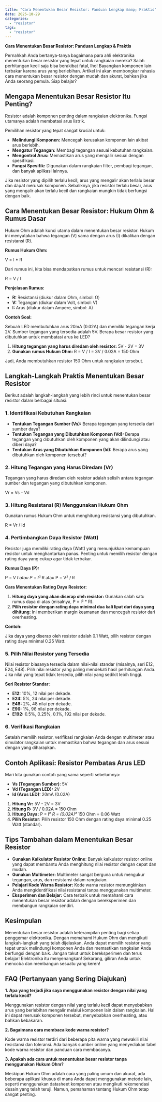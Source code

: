 ```yaml
---
title: "Cara Menentukan Besar Resistor: Panduan Lengkap &amp; Praktis"
date: 2025-10-29
categories: 
  - "resistor"
tags: 
  - "resistor"
---
```


**Cara Menentukan Besar Resistor: Panduan Lengkap & Praktis**

Pernahkah Anda bertanya-tanya bagaimana para ahli elektronika menentukan besar resistor yang tepat untuk rangkaian mereka? Salah perhitungan kecil saja bisa berakibat fatal, lho! Bayangkan komponen lain terbakar karena arus yang berlebihan. Artikel ini akan membongkar rahasia cara menentukan besar resistor dengan mudah dan akurat, bahkan jika Anda seorang pemula. Siap belajar?

## Mengapa Menentukan Besar Resistor Itu Penting?

Resistor adalah komponen penting dalam rangkaian elektronika. Fungsi utamanya adalah membatasi arus listrik.

Pemilihan resistor yang tepat sangat krusial untuk:

- **Melindungi Komponen:** Mencegah kerusakan komponen lain akibat arus berlebih.
- **Mengatur Tegangan:** Membagi tegangan sesuai kebutuhan rangkaian.
- **Mengontrol Arus:** Memastikan arus yang mengalir sesuai dengan spesifikasi.
- **Fungsi Spesifik:** Digunakan dalam rangkaian filter, pembagi tegangan, dan banyak aplikasi lainnya.

Jika resistor yang dipilih terlalu kecil, arus yang mengalir akan terlalu besar dan dapat merusak komponen. Sebaliknya, jika resistor terlalu besar, arus yang mengalir akan terlalu kecil dan rangkaian mungkin tidak berfungsi dengan baik.

## Cara Menentukan Besar Resistor: Hukum Ohm & Rumus Dasar

Hukum Ohm adalah kunci utama dalam menentukan besar resistor. Hukum ini menyatakan bahwa tegangan (V) sama dengan arus (I) dikalikan dengan resistansi (R).

**Rumus Hukum Ohm:**

V = I \* R

Dari rumus ini, kita bisa mendapatkan rumus untuk mencari resistansi (R):

R = V / I

**Penjelasan Rumus:**

- **R:** Resistansi (diukur dalam Ohm, simbol: Ω)
- **V:** Tegangan (diukur dalam Volt, simbol: V)
- **I:** Arus (diukur dalam Ampere, simbol: A)

**Contoh Soal:**

Sebuah LED membutuhkan arus 20mA (0.02A) dan memiliki tegangan kerja 2V. Sumber tegangan yang tersedia adalah 5V. Berapa besar resistor yang dibutuhkan untuk membatasi arus ke LED?

1. **Hitung tegangan yang harus diredam oleh resistor:** 5V - 2V = 3V
2. **Gunakan rumus Hukum Ohm:** R = V / I = 3V / 0.02A = 150 Ohm

Jadi, Anda membutuhkan resistor 150 Ohm untuk rangkaian tersebut.

## Langkah-Langkah Praktis Menentukan Besar Resistor

Berikut adalah langkah-langkah yang lebih rinci untuk menentukan besar resistor dalam berbagai situasi:

### 1\. Identifikasi Kebutuhan Rangkaian

- **Tentukan Tegangan Sumber (Vs):** Berapa tegangan yang tersedia dari sumber daya?
- **Tentukan Tegangan yang Dibutuhkan Komponen (Vd):** Berapa tegangan yang dibutuhkan oleh komponen yang akan dilindungi atau diberi daya?
- **Tentukan Arus yang Dibutuhkan Komponen (Id):** Berapa arus yang dibutuhkan oleh komponen tersebut?

### 2\. Hitung Tegangan yang Harus Diredam (Vr)

Tegangan yang harus diredam oleh resistor adalah selisih antara tegangan sumber dan tegangan yang dibutuhkan komponen.

Vr = Vs - Vd

### 3\. Hitung Resistansi (R) Menggunakan Hukum Ohm

Gunakan rumus Hukum Ohm untuk menghitung resistansi yang dibutuhkan.

R = Vr / Id

### 4\. Pertimbangkan Daya Resistor (Watt)

Resistor juga memiliki rating daya (Watt) yang menunjukkan kemampuan resistor untuk menghantarkan panas. Penting untuk memilih resistor dengan rating daya yang cukup agar tidak terbakar.

**Rumus Daya (P):**

P = V _I atau P = I²_ R atau P = V² / R

**Cara Menentukan Rating Daya Resistor:**

1. **Hitung daya yang akan diserap oleh resistor:** Gunakan salah satu rumus daya di atas (misalnya, P = I² \* R).
2. **Pilih resistor dengan rating daya minimal dua kali lipat dari daya yang dihitung:** Ini memberikan margin keamanan dan mencegah resistor dari overheating.

**Contoh:**

Jika daya yang diserap oleh resistor adalah 0.1 Watt, pilih resistor dengan rating daya minimal 0.25 Watt.

### 5\. Pilih Nilai Resistor yang Tersedia

Nilai resistor biasanya tersedia dalam nilai-nilai standar (misalnya, seri E12, E24, E48). Pilih nilai resistor yang paling mendekati hasil perhitungan Anda. Jika nilai yang tepat tidak tersedia, pilih nilai yang sedikit lebih tinggi.

**Seri Resistor Standar:**

- **E12:** 10%, 12 nilai per dekade.
- **E24:** 5%, 24 nilai per dekade.
- **E48:** 2%, 48 nilai per dekade.
- **E96:** 1%, 96 nilai per dekade.
- **E192:** 0.5%, 0.25%, 0.1%, 192 nilai per dekade.

### 6\. Verifikasi Rangkaian

Setelah memilih resistor, verifikasi rangkaian Anda dengan multimeter atau simulator rangkaian untuk memastikan bahwa tegangan dan arus sesuai dengan yang diharapkan.

## Contoh Aplikasi: Resistor Pembatas Arus LED

Mari kita gunakan contoh yang sama seperti sebelumnya:

- **Vs (Tegangan Sumber):** 5V
- **Vd (Tegangan LED):** 2V
- **Id (Arus LED):** 20mA (0.02A)

1. **Hitung Vr:** 5V - 2V = 3V
2. **Hitung R:** 3V / 0.02A = 150 Ohm
3. **Hitung Daya:** P = I² _R = (0.02A)²_ 150 Ohm = 0.06 Watt
4. **Pilih Resistor:** Pilih resistor 150 Ohm dengan rating daya minimal 0.25 Watt (standar).

## Tips Tambahan dalam Menentukan Besar Resistor

- **Gunakan Kalkulator Resistor Online:** Banyak kalkulator resistor online yang dapat membantu Anda menghitung nilai resistor dengan cepat dan mudah.
- **Gunakan Multimeter:** Multimeter sangat berguna untuk mengukur tegangan, arus, dan resistansi dalam rangkaian.
- **Pelajari Kode Warna Resistor:** Kode warna resistor memungkinkan Anda mengidentifikasi nilai resistansi tanpa menggunakan multimeter.
- **Eksperimen dan Belajar:** Cara terbaik untuk memahami cara menentukan besar resistor adalah dengan bereksperimen dan membangun rangkaian sendiri.

## Kesimpulan

Menentukan besar resistor adalah keterampilan penting bagi setiap penggemar elektronika. Dengan memahami Hukum Ohm dan mengikuti langkah-langkah yang telah dijelaskan, Anda dapat memilih resistor yang tepat untuk melindungi komponen Anda dan memastikan rangkaian Anda berfungsi dengan baik. Jangan takut untuk bereksperimen dan terus belajar! Elektronika itu menyenangkan! Sekarang, giliran Anda untuk mencoba dan membangun sesuatu yang keren!

## FAQ (Pertanyaan yang Sering Diajukan)

**1\. Apa yang terjadi jika saya menggunakan resistor dengan nilai yang terlalu kecil?**

Menggunakan resistor dengan nilai yang terlalu kecil dapat menyebabkan arus yang berlebihan mengalir melalui komponen lain dalam rangkaian. Hal ini dapat merusak komponen tersebut, menyebabkan overheating, atau bahkan kebakaran.

**2\. Bagaimana cara membaca kode warna resistor?**

Kode warna resistor terdiri dari beberapa pita warna yang mewakili nilai resistansi dan toleransi. Ada banyak sumber online yang menyediakan tabel kode warna resistor dan panduan cara membacanya.

**3\. Apakah ada cara untuk menentukan besar resistor tanpa menggunakan Hukum Ohm?**

Meskipun Hukum Ohm adalah cara yang paling umum dan akurat, ada beberapa aplikasi khusus di mana Anda dapat menggunakan metode lain, seperti menggunakan datasheet komponen atau mengikuti rekomendasi desain yang telah teruji. Namun, pemahaman tentang Hukum Ohm tetap sangat penting.
